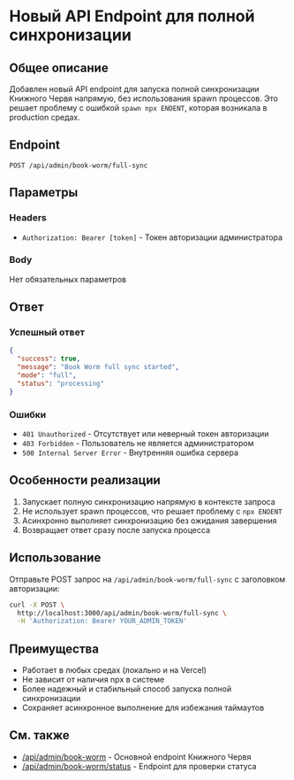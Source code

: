 # Новый API Endpoint для полной синхронизации

## Общее описание

Добавлен новый API endpoint для запуска полной синхронизации Книжного Червя напрямую, без использования spawn процессов. Это решает проблему с ошибкой `spawn npx ENOENT`, которая возникала в production средах.

## Endpoint

```
POST /api/admin/book-worm/full-sync
```

## Параметры

### Headers
- `Authorization: Bearer [token]` - Токен авторизации администратора

### Body
Нет обязательных параметров

## Ответ

### Успешный ответ
```json
{
  "success": true,
  "message": "Book Worm full sync started",
  "mode": "full",
  "status": "processing"
}
```

### Ошибки
- `401 Unauthorized` - Отсутствует или неверный токен авторизации
- `403 Forbidden` - Пользователь не является администратором
- `500 Internal Server Error` - Внутренняя ошибка сервера

## Особенности реализации

1. Запускает полную синхронизацию напрямую в контексте запроса
2. Не использует spawn процессов, что решает проблему с `npx ENOENT`
3. Асинхронно выполняет синхронизацию без ожидания завершения
4. Возвращает ответ сразу после запуска процесса

## Использование

Отправьте POST запрос на `/api/admin/book-worm/full-sync` с заголовком авторизации:

```bash
curl -X POST \
  http://localhost:3000/api/admin/book-worm/full-sync \
  -H 'Authorization: Bearer YOUR_ADMIN_TOKEN'
```

## Преимущества

- Работает в любых средах (локально и на Vercel)
- Не зависит от наличия npx в системе
- Более надежный и стабильный способ запуска полной синхронизации
- Сохраняет асинхронное выполнение для избежания таймаутов

## См. также

- [/api/admin/book-worm](file:///c:/Users/Ravva/Fiction-Library/src/app/api/admin/book-worm/route.ts) - Основной endpoint Книжного Червя
- [/api/admin/book-worm/status](file:///c:/Users/Ravva/Fiction-Library/src/app/api/admin/book-worm/status/route.ts) - Endpoint для проверки статуса